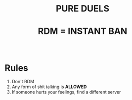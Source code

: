 # <p align="center">**PURE DUELS**</p>
# <p align="center">**RDM = INSTANT BAN**</p>

&nbsp;
# **Rules**
 1. Don't RDM
 2. Any form of shit talking is **ALLOWED**
 3. If someone hurts your feelings, find a different server
